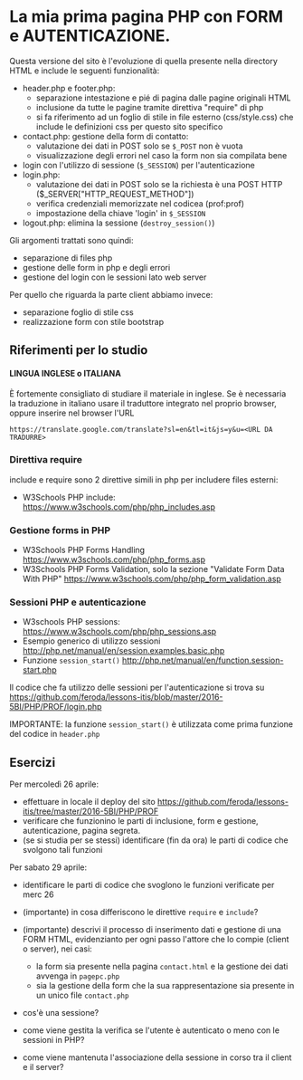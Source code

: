 # La mia prima pagina PHP con FORM e AUTENTICAZIONE.

Questa versione del sito è l'evoluzione di quella presente nella directory HTML
e include le seguenti funzionalità:

* header.php e footer.php:
  * separazione intestazione e pié di pagina dalle pagine originali HTML
  * inclusione da tutte le pagine tramite direttiva "require" di php
  * si fa riferimento ad un foglio di stile in file esterno (css/style.css)
    che include le definizioni css per questo sito specifico
* contact.php: gestione della form di contatto:
  * valutazione dei dati in POST solo se `$_POST` non è vuota
  * visualizzazione degli errori nel caso la form non sia compilata bene
* login con l'utilizzo di sessione (`$_SESSION`) per l'autenticazione
* login.php:
  * valutazione dei dati in POST solo se la richiesta è una POST HTTP ($_SERVER["HTTP_REQUEST_METHOD"])
  * verifica credenziali memorizzate nel codicea (prof:prof)
  * impostazione della chiave 'login' in `$_SESSION`
* logout.php: elimina la sessione (`destroy_session()`)

Gli argomenti trattati sono quindi:

* separazione di files php
* gestione delle form in php e degli errori
* gestione del login con le sessioni lato web server

Per quello che riguarda la parte client abbiamo invece:

* separazione foglio di stile css
* realizzazione form con stile bootstrap

## Riferimenti per lo studio

#### LINGUA INGLESE o ITALIANA

È fortemente consigliato di studiare il materiale in inglese.
Se è necessaria la traduzione in italiano usare il traduttore integrato nel proprio browser,
oppure inserire nel browser l'URL

`https://translate.google.com/translate?sl=en&tl=it&js=y&u=<URL DA TRADURRE>`

### Direttiva require

include e require sono 2 direttive simili in php per includere files esterni:

* W3Schools PHP include: https://www.w3schools.com/php/php_includes.asp

### Gestione forms in PHP

* W3Schools PHP Forms Handling https://www.w3schools.com/php/php_forms.asp
* W3Schools PHP Forms Validation, solo la sezione "Validate Form Data With PHP" https://www.w3schools.com/php/php_form_validation.asp

### Sessioni PHP e autenticazione

* W3schools PHP sessions: https://www.w3schools.com/php/php_sessions.asp
* Esempio generico di utilizzo sessioni http://php.net/manual/en/session.examples.basic.php
* Funzione `session_start()` http://php.net/manual/en/function.session-start.php

Il codice che fa utilizzo delle sessioni per l'autenticazione si trova su
https://github.com/feroda/lessons-itis/blob/master/2016-5BI/PHP/PROF/login.php

IMPORTANTE: la funzione `session_start()` è utilizzata come prima funzione del codice in `header.php`

## Esercizi

Per mercoledì 26 aprile:

* effettuare in locale il deploy del sito https://github.com/feroda/lessons-itis/tree/master/2016-5BI/PHP/PROF
* verificare che funzionino le parti di inclusione, form e gestione, autenticazione, pagina segreta.
* (se si studia per se stessi) identificare (fin da ora) le parti di codice che svolgono tali funzioni

Per sabato 29 aprile:

* identificare le parti di codice che svoglono le funzioni verificate per merc 26
* (importante) in cosa differiscono le direttive `require` e `include`?
* (importante) descrivi il processo di inserimento dati e gestione di una FORM HTML, evidenzianto per ogni passo l'attore che lo compie (client o server), nei casi:
  * la form sia presente nella pagina `contact.html` e la gestione dei dati avvenga in `pagepc.php`
  * sia la gestione della form che la sua rappresentazione sia presente in un unico file `contact.php`

* cos'è una sessione?
* come viene gestita la verifica se l'utente è autenticato o meno con le sessioni in PHP?
* come viene mantenuta l'associazione della sessione in corso tra il client e il server?
